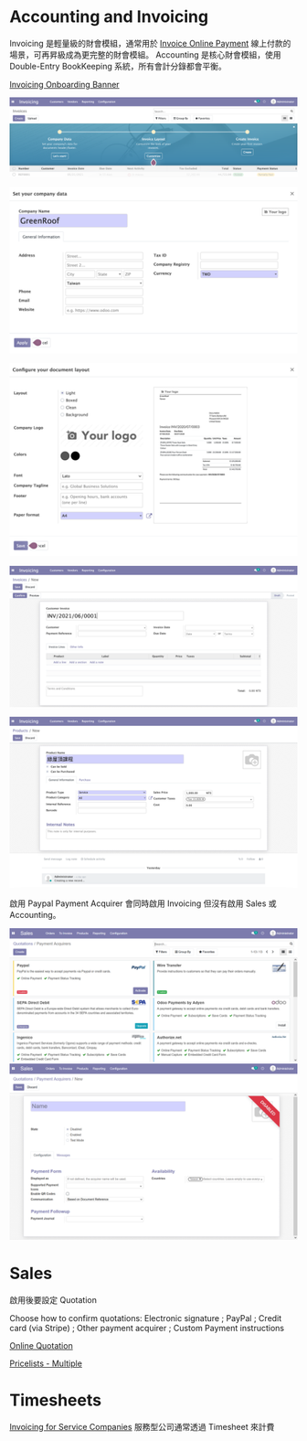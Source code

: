 # Accounting and Invoicing

Invoicing 是輕量級的財會模組，通常用於 [Invoice Online Payment](https://www.odoo.com/documentation/14.0/applications/finance/accounting/receivables/customer_payments/online_payment.html) 線上付款的場景，可再昇級成為更完整的財會模組。
Accounting 是核心財會模組，使用 Double-Entry BookKeeping 系統，所有會計分錄都會平衡。

[Invoicing Onboarding Banner](https://www.odoo.com/documentation/14.0/applications/finance/accounting/getting_started/initial_configuration/setup.html#invoicing-onboarding-banner)

![Invoicing Onboarding Banner](img/invoice-banner.png "Invoicing Onboarding Banner")

![Invoicing Onboarding Company](img/invoice-company.png "Invoicing Onboarding Company")

![Invoicing Onboarding Document](img/invoice-doc.png "Invoicing Onboarding Document")

![Invoicing Onboarding Create](img/invoice-create.png "Invoicing Onboarding Create")

![Invoicing Customers Products](img/invoice-product.png "Invoicing Customers Products")


啟用 Paypal Payment Acquirer 會同時啟用 Invoicing 但沒有啟用 Sales 或 Accounting。

![Payment Acquirers Available](img/payment-acquirer.png "Payment Acquirers Available")
![Payment Acquirer Addings](img/acquirer-new.png "Payment Acquirers Adding")

# Sales

啟用後要設定 Quotation

Choose how to confirm quotations: Electronic signature ; PayPal ; Credit card (via Stripe) ; Other payment acquirer ; Custom Payment instructions

[Online Quotation](https://www.youtube.com/watch?v=hdBCZDXWSDk)

[Pricelists - Multiple](https://www.youtube.com/watch?v=KFe3xKQO_MA)

# Timesheets

[Invoicing for Service Companies](https://www.youtube.com/watch?v=ZTMUeHUZKVI) 服務型公司通常透過 Timesheet 來計費

